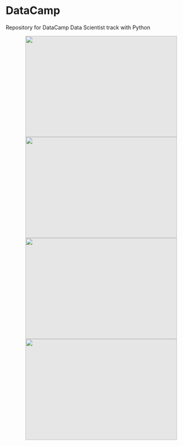 # DataCamp
Repository for DataCamp Data Scientist track with Python

<img style="display: block;-webkit-user-select: none;margin: auto;cursor: zoom-in;background-color: hsl(0, 0%, 90%);transition: background-color 300ms;" src="https://encrypted-tbn0.gstatic.com/images?q=tbn:ANd9GcQWAGWXLsCmn5SFDPuvaiHxcmL6hoFX6dh_FDBIgjFot2_rBlbZV-_CU_qTD3kQG2dFLfI&usqp=CAU" width="400" height="266">



<img style="display: block;-webkit-user-select: none;margin: auto;cursor: zoom-in;background-color: hsl(0, 0%, 90%);transition: background-color 300ms;" src="https://media.istockphoto.com/id/1203121939/photo/rocket-starts-in-the-night-starry-sky-a-spaceship-flies-into-outer-space-concept-of-travel-to.jpg?s=612x612&w=0&k=20&c=HDbPVYfvI4wmRSgzY7CXuX5NZwt7FVKBv1JXdGbeuog=" width="400" height="266">



<img style="display: block;-webkit-user-select: none;margin: auto;cursor: zoom-in;background-color: hsl(0, 0%, 90%);transition: background-color 300ms;" src="https://camo.githubusercontent.com/002f518b4feab4e49e1d1e308699d00ce34879e015db963d2914537789c0089a/68747470733a2f2f696d616765732e756e73706c6173682e636f6d2f70686f746f2d313531383336343533383830302d3662616533633265613066323f69786c69623d72622d302e332e3526697869643d65794a6863484266615751694f6a45794d44643926733d3139336439366437343438373262616463626266356264666337623334376632266175746f3d666f726d6174266669743d63726f7026773d3139353126713d3830" width="400" height="266">


<img style="display: block;-webkit-user-select: none;margin: auto;cursor: zoom-in;background-color: hsl(0, 0%, 90%);transition: background-color 300ms;" src="https://media.istockphoto.com/id/1389238948/photo/hand-touching-global-networking-on-data-connection-science-big-data-internet-technology.jpg?s=612x612&w=0&k=20&c=yCNE-b7vr1kD9iRAIH4Qq6J3ZRBalj_mCZVrNVsev50=" width="400" height="266">



